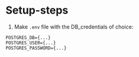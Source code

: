 # Setup-steps
1. Make `.env` file with the DB_credentials of choice:
```
POSTGRES_DB={...}
POSTGRES_USER={...}
POSTGRES_PASSWORD={...}
```